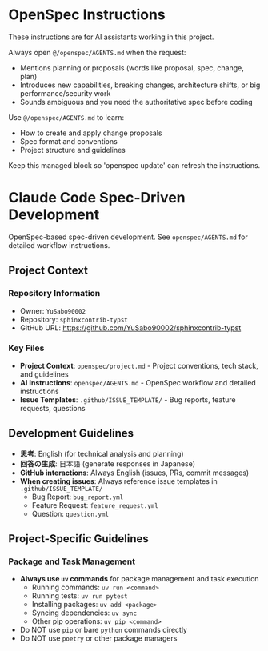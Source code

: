 <!-- OPENSPEC:START -->
# OpenSpec Instructions

These instructions are for AI assistants working in this project.

Always open `@/openspec/AGENTS.md` when the request:
- Mentions planning or proposals (words like proposal, spec, change, plan)
- Introduces new capabilities, breaking changes, architecture shifts, or big performance/security work
- Sounds ambiguous and you need the authoritative spec before coding

Use `@/openspec/AGENTS.md` to learn:
- How to create and apply change proposals
- Spec format and conventions
- Project structure and guidelines

Keep this managed block so 'openspec update' can refresh the instructions.

<!-- OPENSPEC:END -->

# Claude Code Spec-Driven Development

OpenSpec-based spec-driven development. See `openspec/AGENTS.md` for detailed workflow instructions.

## Project Context

### Repository Information
- Owner: `YuSabo90002`
- Repository: `sphinxcontrib-typst`
- GitHub URL: https://github.com/YuSabo90002/sphinxcontrib-typst

### Key Files
- **Project Context**: `openspec/project.md` - Project conventions, tech stack, and guidelines
- **AI Instructions**: `openspec/AGENTS.md` - OpenSpec workflow and detailed instructions
- **Issue Templates**: `.github/ISSUE_TEMPLATE/` - Bug reports, feature requests, questions

## Development Guidelines

- **思考**: English (for technical analysis and planning)
- **回答の生成**: 日本語 (generate responses in Japanese)
- **GitHub interactions**: Always English (issues, PRs, commit messages)
- **When creating issues**: Always reference issue templates in `.github/ISSUE_TEMPLATE/`
  - Bug Report: `bug_report.yml`
  - Feature Request: `feature_request.yml`
  - Question: `question.yml`

## Project-Specific Guidelines

### Package and Task Management
- **Always use `uv` commands** for package management and task execution
  - Running commands: `uv run <command>`
  - Running tests: `uv run pytest`
  - Installing packages: `uv add <package>`
  - Syncing dependencies: `uv sync`
  - Other pip operations: `uv pip <command>`
- Do NOT use `pip` or bare `python` commands directly
- Do NOT use `poetry` or other package managers

